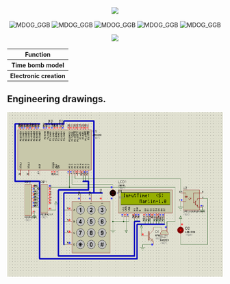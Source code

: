 <div align="center">
 <img src="https://readme-typing-svg.herokuapp.com/?lines=C4+bomb+made+by+AT89C51.;---@Мартин.&font=Roboto" />
 <p align="center">
 <img title="MDOG_GGB" src='https://img.shields.io/badge/Mpol-1.0-brightgreen.svg' />
 <img title="MDOG_GGB" src='https://img.shields.io/badge/Keil-3~5)-yellow.svg' />
  <img title="MDOG_GGB" src='https://img.shields.io/badge/Proteus-red.svg' />
  <img title="MDOG_GGB" src='https://img.shields.io/badge/C-x' />
 <img title="MDOG_GGB" src='https://img.shields.io/static/v1?label=Author&message=@Martin&color=red'/>
 </p>
 
  <img height="137px" src="https://github-readme-stats.vercel.app/api?username=MartinXMax&hide_title=true&hide_border=true&show_icons=trueline_height=21&text_color=000&icon_color=000&bg_color=0,ea6161,ffc64d,fffc4d,52fa5a&theme=graywhite" />
  
   
 <table>
  <tr>
      <th>Function</th>
  </tr>
  <tr>
    <th>Time bomb model</th>
  </tr>
  <tr>
    <th>Electronic creation</th>
  </tr>
 </table>
</div>

 
## Engineering drawings.
 ![图片名称](https://github.com/MartinxMax/89C51_C4/blob/master/%C2%96%C2%96Demo_image/C4.png?raw=true "Help")

